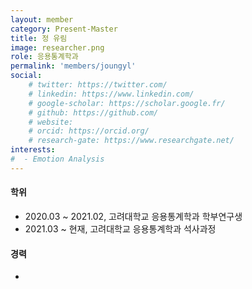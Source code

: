 ```yaml
---
layout: member
category: Present-Master
title: 정 유림
image: researcher.png
role: 응용통계학과
permalink: 'members/joungyl'
social:
    # twitter: https://twitter.com/
    # linkedin: https://www.linkedin.com/
    # google-scholar: https://scholar.google.fr/
    # github: https://github.com/
    # website:
    # orcid: https://orcid.org/
    # research-gate: https://www.researchgate.net/
interests:
#  - Emotion Analysis
---
```


#### 학위
* 2020.03 ~ 2021.02, 고려대학교 응용통계학과 학부연구생
* 2021.03 ~ 현재, 고려대학교 응용통계학과 석사과정

#### 경력
* 

